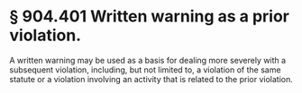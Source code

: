 # § 904.401   Written warning as a prior violation.

A written warning may be used as a basis for dealing more severely with a subsequent violation, including, but not limited to, a violation of the same statute or a violation involving an activity that is related to the prior violation. 




